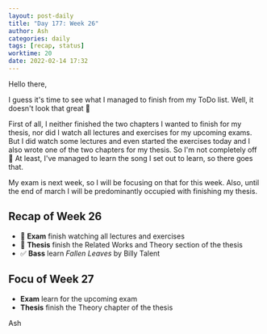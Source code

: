```yaml
---
layout: post-daily
title: "Day 177: Week 26"
author: Ash
categories: daily
tags: [recap, status]
worktime: 20
date: 2022-02-14 17:32 
---
```


Hello there,

I guess it's time to see what I managed to finish from my ToDo list. Well, it doesn't look that great 😬

First of all, I neither finished the two chapters I wanted to finish for my thesis, nor did I watch all lectures and exercises for my upcoming exams. But I did watch some lectures and even started the exercises today and I also wrote one of the two chapters for my thesis. So I'm not completely off 🤔 At least, I've managed to learn the song I set out to learn, so there goes that.

My exam is next week, so I will be focusing on that for this week. Also, until the end of march I will be predominantly occupied with finishing my thesis.

## Recap of Week 26

- 🔶 **Exam** finish watching all lectures and exercises
- 🔶 **Thesis** finish the Related Works and Theory section of the thesis
- ✅ **Bass** learn _Fallen Leaves_ by Billy Talent

## Focu of Week 27

- **Exam** learn for the upcoming exam
- **Thesis** finish the Theory chapter of the thesis

Ash
